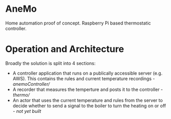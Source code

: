 # AneMo
Home automation proof of concept. Raspberry Pi based thermostatic controller.

# Operation and Architecture
Broadly the solution is split into 4 sections:
* A controller application that runs on a publically accessible server (e.g. AWS). This contains the rules and current temperature recordings - *anemoController/*
* A recorder that measures the temperture and posts it to the controller - *thermo/*
* An actor that uses the current temperature and rules from the server to decide whether to send a signal to the boiler to turn the heating on or off - *not yet built*

